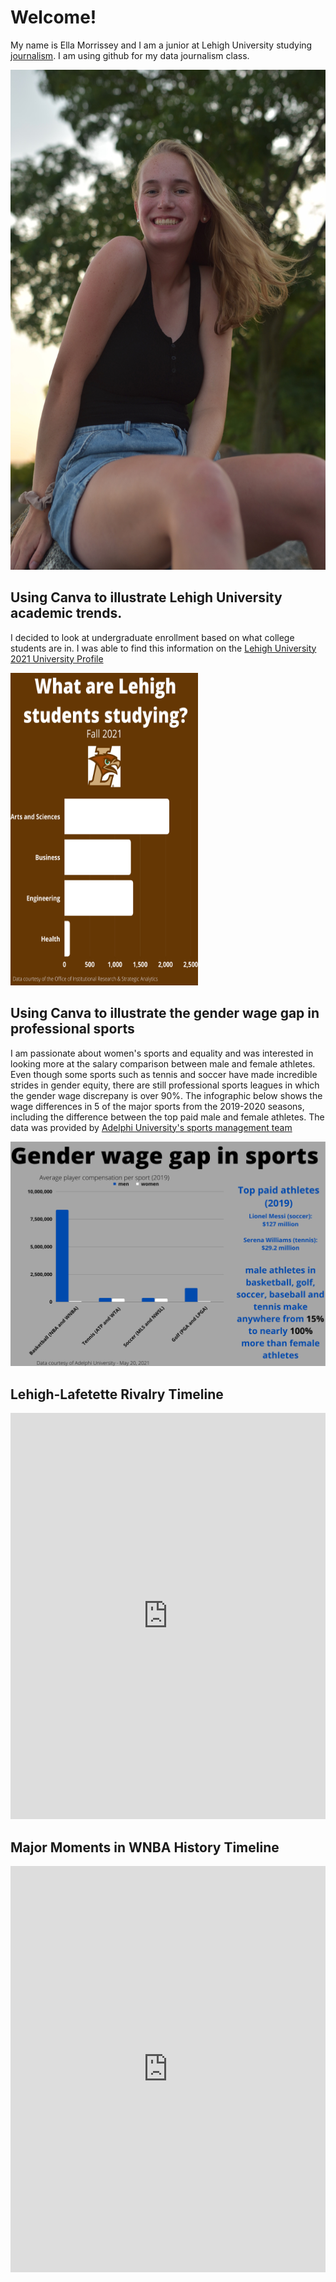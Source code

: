 #  Welcome!
My name is Ella Morrissey and I am a junior at Lehigh University studying [journalism](https://thebrownandwhite.com/). I am using github for my data journalism class.

<img src="https://github.com/ellamorrissey/ellamorrissey.github.io/blob/main/IMG_0031.JPG?raw=true" width="600" height="800" />

## Using Canva to illustrate Lehigh University academic trends. 

I decided to look at undergraduate enrollment based on what college students are in. I was able to find this information on the [Lehigh University 2021 University Profile](https://oirsa.lehigh.edu/sites/oirsa.lehigh.edu/files/LUprofile_2021.pdf)

<img src="https://github.com/ellamorrissey/ellamorrissey.github.io/blob/main/Lehigh%20Fall%202021%20(3).png?raw=true" width="300" height="500" />

## Using Canva to illustrate the gender wage gap in professional sports
I am passionate about women's sports and equality and was interested in looking more at the salary comparison between male and female athletes. Even though some sports such as tennis and soccer have made incredible strides in gender equity, there are still professional sports leagues in which the gender wage discrepany is over 90%. The infographic below shows the wage differences in 5 of the major sports from the 2019-2020 seasons, including the difference between the top paid male and female athletes. The data was provided by [Adelphi University's sports management team](https://online.adelphi.edu/articles/male-female-sports-salary/)

<img src="https://github.com/ellamorrissey/ellamorrissey.github.io/blob/main/Gender%20wage%20gap%20in%20sports%20(2).png?raw=true" />

## Lehigh-Lafetette Rivalry Timeline

<iframe src='https://cdn.knightlab.com/libs/timeline3/latest/embed/index.html?source=14Z6xEs2ANIulGF1zlxt7e9JYRH45FqfYfSi-Q7_ietg&font=Default&lang=en&initial_zoom=2&height=650' width='100%' height='650' webkitallowfullscreen mozallowfullscreen allowfullscreen frameborder='0'></iframe>

## Major Moments in WNBA History Timeline

<iframe src='https://cdn.knightlab.com/libs/timeline3/latest/embed/index.html?source=1VZ_GWK10NdFnOgTcVmebcUhnQXgiNEkU6jOwuQ0wtgU&font=Default&lang=en&initial_zoom=2&height=650' width='100%' height='650' webkitallowfullscreen mozallowfullscreen allowfullscreen frameborder='0'></iframe>
